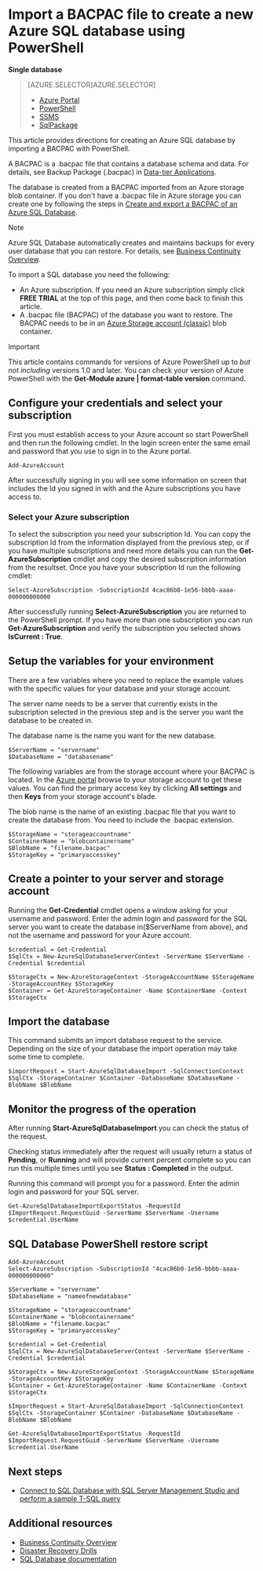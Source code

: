 <properties 
    pageTitle="Import a BACPAC file to create a new Azure SQL database using PowerShell | Microsoft Azure" 
    description="Import a BACPAC file to create a new Azure SQL database using PowerShell" 
    services="sql-database" 
    documentationCenter="" 
    authors="stevestein" 
    manager="jeffreyg" 
    editor=""/>

<tags
    ms.service="sql-database"
    ms.devlang="NA"
    ms.topic="article"
    ms.tgt_pltfrm="powershell"
    ms.workload="data-management" 
    ms.date="01/20/2016"
    ms.author="sstein"/>

# Import a BACPAC file to create a new Azure SQL database using PowerShell
**Single database**

> [AZURE.SELECTOR]AZURE.SELECTOR]
> 
> * [Azure Portal](sql-database-import.md)
> * [PowerShell](sql-database-import-powershell.md)
> * [SSMS](sql-database-cloud-migrate-compatible-import-bacpac-ssms.md)
> * [SqlPackage](sql-database-cloud-migrate-compatible-import-bacpac-sqlpackage.md)
> 
> 
This article provides directions for creating an Azure SQL database by importing a BACPAC with PowerShell.

A BACPAC is a .bacpac file that contains a database schema and data. For details, see Backup Package (.bacpac) in [Data-tier Applications](https://msdn.microsoft.com/library/ee210546.aspx).

The database is created from a BACPAC imported from an Azure storage blob container. If you don't have a .bacpac file in Azure storage you can create one by following the steps in [Create and export a BACPAC of an Azure SQL Database](sql-database-export-powershell.md).

> [!NOTE]
> Azure SQL Database automatically creates and maintains backups for every user database that you can restore. For details, see [Business Continuity Overview](sql-database-business-continuity.md).
> 
> 
To import a SQL database you need the following:

* An Azure subscription. If you need an Azure subscription simply click **FREE TRIAL** at the top of this page, and then come back to finish this article.
* A .bacpac file (BACPAC) of the database you want to restore. The BACPAC needs to be in an [Azure Storage account (classic)](storage-create-storage-account.md) blob container.

> [!IMPORTANT]
> This article contains commands for versions of Azure PowerShell up to *but not including* versions 1.0 and later. You can check your version of Azure PowerShell with the **Get-Module azure | format-table version** command.
> 
> 
## Configure your credentials and select your subscription
First you must establish access to your Azure account so start PowerShell and then run the following cmdlet. In the login screen enter the same email and password that you use to sign in to the Azure portal.

    Add-AzureAccount

After successfully signing in you will see some information on screen that includes the Id you signed in with and the Azure subscriptions you have access to.

### Select your Azure subscription
To select the subscription you need your subscription Id. You can copy the subscription Id from the information displayed from the previous step, or if you have multiple subscriptions and need more details you can run the **Get-AzureSubscription** cmdlet and copy the desired subscription information from the resultset. Once you have your subscription Id run the following cmdlet:

    Select-AzureSubscription -SubscriptionId 4cac86b0-1e56-bbbb-aaaa-000000000000

After successfully running **Select-AzureSubscription** you are returned to the PowerShell prompt. If you have more than one subscription you can run **Get-AzureSubscription** and verify the subscription you selected shows **IsCurrent : True**.

## Setup the variables for your environment
There are a few variables where you need to replace the example values with the specific values for your database and your storage account.

The server name needs to be a server that currently exists in the subscription selected in the previous step and is the server you want the database to be created in.

The database name is the name you want for the new database.

    $ServerName = "servername"
    $DatabaseName = "databasename"


The following variables are from the storage account where your BACPAC is located. In the [Azure portal](https://portal.azure.com) browse to your storage account to get these values. You can find the primary access key by clicking **All settings** and then **Keys** from your storage account's blade.

The blob name is the name of an existing .bacpac file that you want to create the database from. You need to include the .bacpac extension.

    $StorageName = "storageaccountname"
    $ContainerName = "blobcontainername"
    $BlobName = "filename.bacpac"
    $StorageKey = "primaryaccesskey"

## Create a pointer to your server and storage account
Running the **Get-Credential** cmdlet opens a window asking for your username and password. Enter the admin login and password for the SQL server you want to create the database in($ServerName from above), and not the username and password for your Azure account.

    $credential = Get-Credential
    $SqlCtx = New-AzureSqlDatabaseServerContext -ServerName $ServerName -Credential $credential

    $StorageCtx = New-AzureStorageContext -StorageAccountName $StorageName -StorageAccountKey $StorageKey
    $Container = Get-AzureStorageContainer -Name $ContainerName -Context $StorageCtx


## Import the database
This command submits an import database request to the service. Depending on the size of your database the import operation may take some time to complete.

    $importRequest = Start-AzureSqlDatabaseImport -SqlConnectionContext $SqlCtx -StorageContainer $Container -DatabaseName $DatabaseName -BlobName $BlobName


## Monitor the progress of the operation
After running **Start-AzureSqlDatabaseImport** you can check the status of the request. 

Checking status immediately after the request will usually return a status of **Pending**, or **Running** and will provide current percent complete so you can run this multiple times until you see **Status : Completed** in the output. 

Running this command will prompt you for a password. Enter the admin login and password for your SQL server.

    Get-AzureSqlDatabaseImportExportStatus -RequestId $ImportRequest.RequestGuid -ServerName $ServerName -Username $credential.UserName



## SQL Database PowerShell restore script
    Add-AzureAccount
    Select-AzureSubscription -SubscriptionId "4cac86b0-1e56-bbbb-aaaa-000000000000"

    $ServerName = "servername"
    $DatabaseName = "nameofnewdatabase"

    $StorageName = "storageaccountname"
    $ContainerName = "blobcontainername"
    $BlobName = "filename.bacpac"
    $StorageKey = "primaryaccesskey"

    $credential = Get-Credential
    $SqlCtx = New-AzureSqlDatabaseServerContext -ServerName $ServerName -Credential $credential

    $StorageCtx = New-AzureStorageContext -StorageAccountName $StorageName -StorageAccountKey $StorageKey
    $Container = Get-AzureStorageContainer -Name $ContainerName -Context $StorageCtx

    $ImportRequest = Start-AzureSqlDatabaseImport -SqlConnectionContext $SqlCtx -StorageContainer $Container -DatabaseName $DatabaseName -BlobName $BlobName

    Get-AzureSqlDatabaseImportExportStatus -RequestId $ImportRequest.RequestGuid -ServerName $ServerName -Username $credential.UserName


## Next steps
* [Connect to SQL Database with SQL Server Management Studio and perform a sample T-SQL query](sql-database-connect-query-ssms.md)

## Additional resources
* [Business Continuity Overview](sql-database-business-continuity.md)
* [Disaster Recovery Drills](sql-database-disaster-recovery-drills.md)
* [SQL Database documentation](https://azure.microsoft.com/documentation/services/sql-database/)

